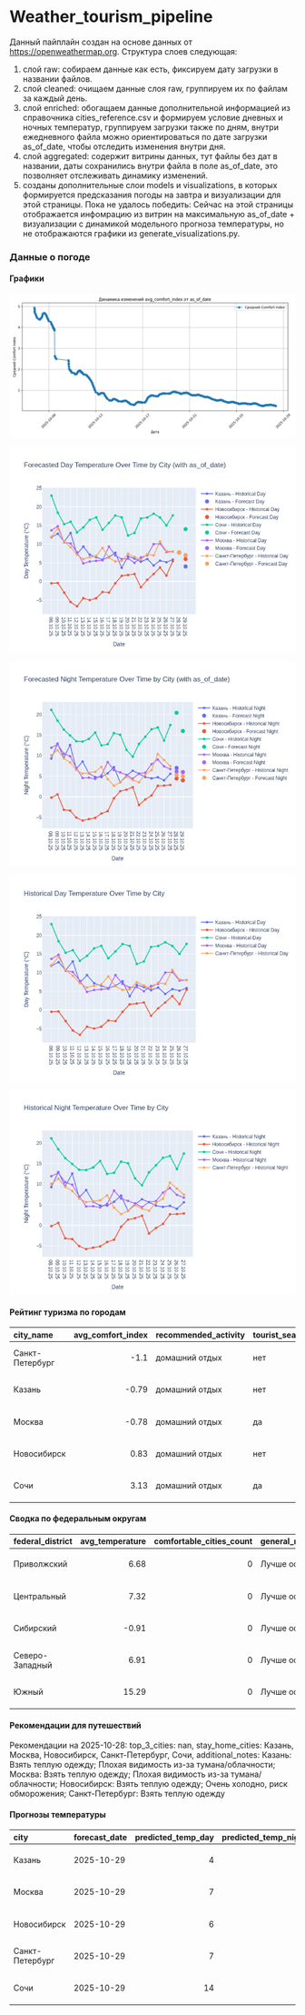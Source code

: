 # Weather_tourism_pipeline
Данный пайплайн создан на основе данных от https://openweathermap.org.
Структура слоев следующая:
  1) слой raw: 
  собираем данные как есть, фиксируем дату загрузки в названии файлов.
  2) слой cleaned:
  очищаем данные слоя raw, группируем их по файлам за каждый день.
  3) слой enriched:
  обогащаем данные дополнительной информацией из справочника cities_reference.csv и формируем условие дневных и ночных температур,
  группируем загрузки также по дням, внутри ежедневного файла можно ориентироваться по дате загрузки as_of_date, чтобы отследить изменения внутри дня.
  4) слой aggregated:
   содержит витрины данных, тут файлы без дат в названии, даты сохранились внутри файла в поле as_of_date, это позволняет отслеживать динамику изменений.
  6) созданы дополнительные слои models и visualizations, в которых формируется предсказания погоды на завтра и визуализации для этой страницы.
  Пока не удалось победить: Сейчас на этой страницы отображается инфомрацию из витрин на максимальную as_of_date + визуализации с динамикой модельного прогноза температуры, 
  но не отображаются графики из generate_visualizations.py.
<!-- WEATHER DATA START -->
### Данные о погоде

#### Графики
![Comfort Index Trend](data/visualizations/comfort_index_trend.png)

![Forecasted Day Temperature](data/visualizations/forecasted_day_temperature.png)

![Forecasted Night Temperature](data/visualizations/forecasted_night_temperature.png)

![Historical Day Temperature](data/visualizations/historical_day_temperature.png)

![Historical Night Temperature](data/visualizations/historical_night_temperature.png)

#### Рейтинг туризма по городам
| city_name       |   avg_comfort_index | recommended_activity   | tourist_season_match   | tourism_season   | tour_recommendation       | as_of_date          |
|:----------------|--------------------:|:-----------------------|:-----------------------|:-----------------|:--------------------------|:--------------------|
| Санкт-Петербург |               -1.1  | домашний отдых         | нет                    | Май-Сентябрь     | домашний отдых вне сезона | 2025-10-28 08:32:00 |
| Казань          |               -0.79 | домашний отдых         | нет                    | Май-Сентябрь     | домашний отдых вне сезона | 2025-10-28 08:32:00 |
| Москва          |               -0.78 | домашний отдых         | да                     | Круглогодично    | домашний отдых в сезон    | 2025-10-28 08:32:00 |
| Новосибирск     |                0.83 | домашний отдых         | нет                    | Июнь-Август      | домашний отдых вне сезона | 2025-10-28 08:32:00 |
| Сочи            |                3.13 | домашний отдых         | да                     | Май-Октябрь      | домашний отдых в сезон    | 2025-10-28 08:32:00 |

#### Сводка по федеральным округам
| federal_district   |   avg_temperature |   comfortable_cities_count | general_recommendation   | as_of_date          |
|:-------------------|------------------:|---------------------------:|:-------------------------|:--------------------|
| Приволжский        |              6.68 |                          0 | Лучше остаться дома      | 2025-10-28 08:32:00 |
| Центральный        |              7.32 |                          0 | Лучше остаться дома      | 2025-10-28 08:32:00 |
| Сибирский          |             -0.91 |                          0 | Лучше остаться дома      | 2025-10-28 08:32:00 |
| Северо-Западный    |              6.91 |                          0 | Лучше остаться дома      | 2025-10-28 08:32:00 |
| Южный              |             15.29 |                          0 | Лучше остаться дома      | 2025-10-28 08:32:00 |

#### Рекомендации для путешествий
Рекомендации на 2025-10-28: top_3_cities: nan, stay_home_cities: Казань, Москва, Новосибирск, Санкт-Петербург, Сочи, additional_notes: Казань: Взять теплую одежду; Плохая видимость из-за тумана/облачности; Москва: Взять теплую одежду; Плохая видимость из-за тумана/облачности; Новосибирск: Взять теплую одежду; Очень холодно, риск обморожения; Санкт-Петербург: Взять теплую одежду

#### Прогнозы температуры
| city            | forecast_date   |   predicted_temp_day |   predicted_temp_night | model_type       | as_of_date          |
|:----------------|:----------------|---------------------:|-----------------------:|:-----------------|:--------------------|
| Казань          | 2025-10-29      |                    4 |                      4 | LinearRegression | 2025-10-28 08:32:31 |
| Москва          | 2025-10-29      |                    7 |                      6 | LinearRegression | 2025-10-28 08:32:31 |
| Новосибирск     | 2025-10-29      |                    6 |                      4 | LinearRegression | 2025-10-28 08:32:31 |
| Санкт-Петербург | 2025-10-29      |                    7 |                      5 | LinearRegression | 2025-10-28 08:32:31 |
| Сочи            | 2025-10-29      |                   14 |                     16 | LinearRegression | 2025-10-28 08:32:31 |


<!-- WEATHER DATA END -->
